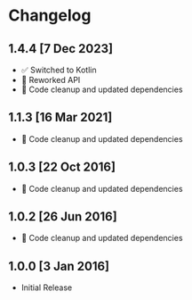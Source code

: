 # Changelog

## 1.4.4 [7 Dec 2023]

- ✅  Switched to Kotlin
- 🔁  Reworked API
- 🧰  Code cleanup and updated dependencies

## 1.1.3 [16 Mar 2021]

- 🧰  Code cleanup and updated dependencies

## 1.0.3 [22 Oct 2016]

- 🧰  Code cleanup and updated dependencies

## 1.0.2 [26 Jun 2016]

- 🧰  Code cleanup and updated dependencies


## 1.0.0 [3 Jan 2016]

- Initial Release